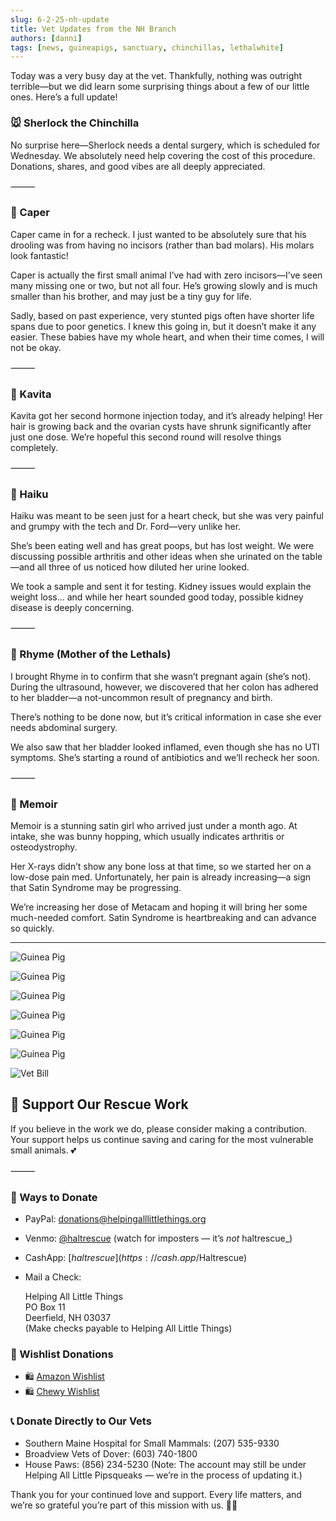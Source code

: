 ```yaml
---
slug: 6-2-25-nh-update
title: Vet Updates from the NH Branch
authors: [danni]
tags: [news, guineapigs, sanctuary, chinchillas, lethalwhite]
---
```


Today was a very busy day at the vet. Thankfully, nothing was outright terrible—but we did learn some surprising things about a few of our little ones. Here’s a full update!

<!-- truncate -->

### 🐭 Sherlock the Chinchilla

No surprise here—Sherlock needs a dental surgery, which is scheduled for Wednesday. We absolutely need help covering the cost of this procedure. Donations, shares, and good vibes are all deeply appreciated.

⸻

### 🐹 Caper

Caper came in for a recheck. I just wanted to be absolutely sure that his drooling was from having no incisors (rather than bad molars). His molars look fantastic!

Caper is actually the first small animal I’ve had with zero incisors—I’ve seen many missing one or two, but not all four. He’s growing slowly and is much smaller than his brother, and may just be a tiny guy for life.

Sadly, based on past experience, very stunted pigs often have shorter life spans due to poor genetics. I knew this going in, but it doesn’t make it any easier. These babies have my whole heart, and when their time comes, I will not be okay.

⸻

### 🐹 Kavita

Kavita got her second hormone injection today, and it’s already helping! Her hair is growing back and the ovarian cysts have shrunk significantly after just one dose. We’re hopeful this second round will resolve things completely.

⸻

### 🐹 Haiku

Haiku was meant to be seen just for a heart check, but she was very painful and grumpy with the tech and Dr. Ford—very unlike her.

She’s been eating well and has great poops, but has lost weight. We were discussing possible arthritis and other ideas when she urinated on the table—and all three of us noticed how diluted her urine looked.

We took a sample and sent it for testing. Kidney issues would explain the weight loss… and while her heart sounded good today, possible kidney disease is deeply concerning.

⸻

### 🐹 Rhyme (Mother of the Lethals)

I brought Rhyme in to confirm that she wasn’t pregnant again (she’s not). During the ultrasound, however, we discovered that her colon has adhered to her bladder—a not-uncommon result of pregnancy and birth.

There’s nothing to be done now, but it’s critical information in case she ever needs abdominal surgery.

We also saw that her bladder looked inflamed, even though she has no UTI symptoms. She’s starting a round of antibiotics and we’ll recheck her soon.

⸻

### 🐹 Memoir

Memoir is a stunning satin girl who arrived just under a month ago. At intake, she was bunny hopping, which usually indicates arthritis or osteodystrophy.

Her X-rays didn’t show any bone loss at that time, so we started her on a low-dose pain med. Unfortunately, her pain is already increasing—a sign that Satin Syndrome may be progressing.

We’re increasing her dose of Metacam and hoping it will bring her some much-needed comfort. Satin Syndrome is heartbreaking and can advance so quickly.

----

![Guinea Pig](nh3.jpg)

![Guinea Pig](nh4.jpg)

![Guinea Pig](nh5.jpg)

![Guinea Pig](nh6.jpg)

![Guinea Pig](nh7.jpg)

![Guinea Pig](nh8.jpg)

![Vet Bill](vet6-2.jpg)

## 🙏  Support Our Rescue Work

If you believe in the work we do, please consider making a contribution.
Your support helps us continue saving and caring for the most vulnerable small animals. 💕

⸻

### 💸  Ways to Donate
 - PayPal: donations@helpingalllittlethings.org
 - Venmo: [@haltrescue](https://account.venmo.com/u/haltrescue) (watch for imposters — it’s _not_ haltrescue_)
 - CashApp: [$haltrescue](https://cash.app/$Haltrescue)
 - Mail a Check:  
  
    Helping All Little Things    
    PO Box 11    
    Deerfield, NH 03037    
    (Make checks payable to Helping All Little Things)    


### 🛒 Wishlist Donations
 - 🛍️ [Amazon Wishlist](https://tinyurl.com/HALT-Amazon-Wishlist)
 - 🛍️ [Chewy Wishlist](https://tinyurl.com/HALT-Chewy-Wishlist)


### 📞 Donate Directly to Our Vets
 - Southern Maine Hospital for Small Mammals: (207) 535-9330
 - Broadview Vets of Dover: (603) 740-1800
 - House Paws: (856) 234-5230
(Note: The account may still be under Helping All Little Pipsqueaks — we’re in the process of updating it.)

Thank you for your continued love and support.
Every life matters, and we’re so grateful you’re part of this mission with us. 🐹💕
